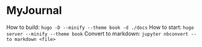 # MyJournal

How to build: `hugo -D --minify --theme book -d ./docs`
How to start: `hugo server --minify --theme book`
Convert to markdown: `jupyter nbconvert --to markdown <file>`